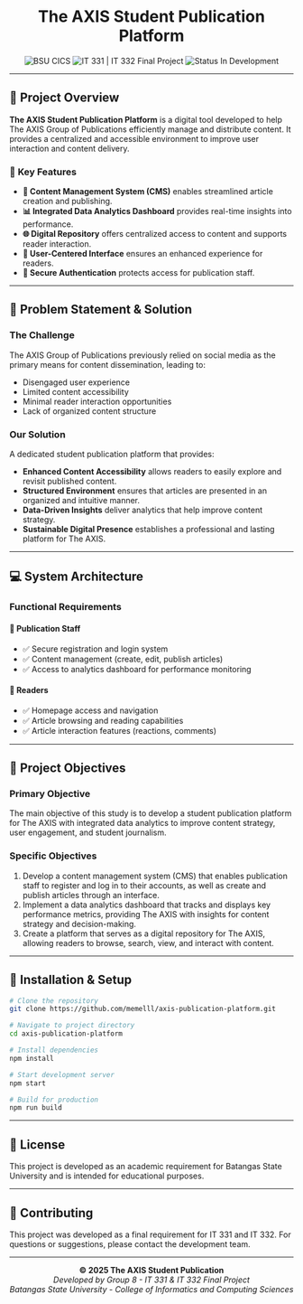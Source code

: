 <h1 align="center">The AXIS Student Publication Platform</h1>

<div align="center">
  <img src="https://img.shields.io/badge/BSU-CICS-2d5016?style=for-the-badge&labelColor=1a3d0f&color=2d5016" alt="BSU CICS"/>
  <img src="https://img.shields.io/badge/IT%20331%20%7C%20IT%20332-Final%20Project-d4af37?style=for-the-badge&labelColor=b8941f&color=d4af37" alt="IT 331 | IT 332 Final Project"/>
  <img src="https://img.shields.io/badge/Status-In--Development-2d5016?style=for-the-badge&labelColor=1a3d0f&color=2d5016" alt="Status In Development"/>
</div>

---

## 🌟 **Project Overview**

**The AXIS Student Publication Platform** is a digital tool developed to help The AXIS Group of Publications efficiently manage and distribute content. It provides a centralized and accessible environment to improve user interaction and content delivery.


### 🎯 **Key Features**

- **📝 Content Management System (CMS)** enables streamlined article creation and publishing.
- **📊 Integrated Data Analytics Dashboard** provides real-time insights into performance.
- **🌐 Digital Repository** offers centralized access to content and supports reader interaction.
- **👥 User-Centered Interface** ensures an enhanced experience for readers.
- **🔐 Secure Authentication** protects access for publication staff.

---

## 🚀 **Problem Statement & Solution**

### **The Challenge**
The AXIS Group of Publications previously relied on social media as the primary means for content dissemination, leading to:
- Disengaged user experience
- Limited content accessibility
- Minimal reader interaction opportunities
- Lack of organized content structure

### **Our Solution**
A dedicated student publication platform that provides:
- **Enhanced Content Accessibility** allows readers to easily explore and revisit published content.
- **Structured Environment** ensures that articles are presented in an organized and intuitive manner.
- **Data-Driven Insights** deliver analytics that help improve content strategy.
- **Sustainable Digital Presence** establishes a professional and lasting platform for The AXIS.

---

## 💻 **System Architecture**

### **Functional Requirements**

#### **📰 Publication Staff**
- ✅ Secure registration and login system
- ✅ Content management (create, edit, publish articles)
- ✅ Access to analytics dashboard for performance monitoring

#### **👥 Readers**
- ✅ Homepage access and navigation
- ✅ Article browsing and reading capabilities
- ✅ Article interaction features (reactions, comments)

---

## 🎯 **Project Objectives**

### **Primary Objective**
The main objective of this study is to develop a student publication platform for The AXIS with integrated data analytics to improve content strategy, user engagement, and student journalism. 

### **Specific Objectives**
1. Develop a content management system (CMS) that enables publication staff to  register and log in to their accounts, as well as create and publish articles through an interface. 
2. Implement a data analytics dashboard that tracks and displays key performance metrics, providing The AXIS with insights for content strategy and decision-making. 
3. Create a platform that serves as a digital repository for The AXIS, allowing readers to browse, search, view, and interact with content.

---

## 🔧 **Installation & Setup**

```bash
# Clone the repository
git clone https://github.com/memelll/axis-publication-platform.git

# Navigate to project directory
cd axis-publication-platform

# Install dependencies
npm install

# Start development server
npm start

# Build for production
npm run build
```

---

## 📄 **License**

This project is developed as an academic requirement for Batangas State University and is intended for educational purposes.

---

## 🤝 **Contributing**

This project was developed as a final requirement for IT 331 and IT 332. For questions or suggestions, please contact the development team.

---

<div align="center">
  <strong>© 2025 The AXIS Student Publication</strong><br>
  <em>Developed by Group 8 - IT 331 & IT 332 Final Project</em><br>
  <em>Batangas State University - College of Informatics and Computing Sciences</em>
</div>
